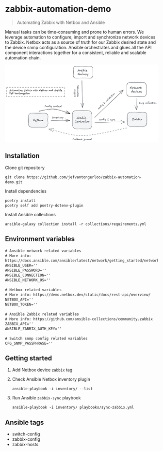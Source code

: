 # zabbix-automation-demo

> Automating Zabbix with Netbox and Ansible

Manual tasks can be time-consuming and prone to human errors. We leverage automation to configure, import and synchronize network devices to Zabbix. Netbox acts as a source of truth for our Zabbix desired state and the device snmp configuration. Ansible orchestrates and glues all the API component interactions together for a consistent, reliable and scalable automation chain.

![automating zabbix with netbox and ansible](zabbix.png)

## Installation

Clone git repository

```shell
git clone https://github.com/jefvantongerloo/zabbix-automation-demo.git
```

Install dependencies

```shell
poetry install
poetry self add poetry-dotenv-plugin
```

Install Ansible collections

``` shell
ansible-galaxy collection install -r collections/requirements.yml
```

## Environment variables

```shell
# Ansible network related variables
# More info: https://docs.ansible.com/ansible/latest/network/getting_started/network_differences.html
ANSIBLE_USER=''
ANSIBLE_PASSWORD=''
ANSIBLE_CONNECTION=''
ANSIBLE_NETWORK_OS=''

# Netbox related variables
# More info: https://demo.netbox.dev/static/docs/rest-api/overview/
NETBOX_API=''
NETBOX_TOKEN=''

# Ansible Zabbix related variables
# More info: https://github.com/ansible-collections/community.zabbix
ZABBIX_API=''
ANSIBLE_ZABBIX_AUTH_KEY=''

# Switch snmp config related variables
CFG_SNMP_PASSPHRASE=''
```

## Getting started

1. Add Netbox device `zabbix` tag

2. Check Ansible Netbox inventory plugin

    ```shell
    ansible-playbook -i inventory/ --list
    ```

3. Run Ansible `zabbix-sync` playbook

    ```shell
    ansible-playbook -i inventory/ playbooks/sync-zabbix.yml
    ```

## Ansible tags

- switch-config
- zabbix-config
- zabbix-hosts
